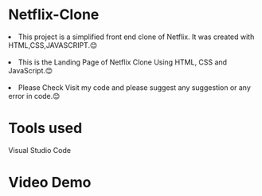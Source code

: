 # Netflix-Clone
<li>This project is a simplified front end clone of Netflix. It was created with HTML,CSS,JAVASCRIPT.😊</li>
<br>
<li>This is the Landing Page of Netflix Clone Using HTML, CSS and JavaScript.😊</li>
<br>
<li>Please Check Visit my code and please suggest any suggestion or any error in code.😊</li>

<h1>Tools used</h1>
Visual Studio Code

<h1>Video Demo</h1>
